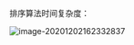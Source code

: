 排序算法时间复杂度：

![image-20201202162332837](C:\Users\gz04766\AppData\Roaming\Typora\typora-user-images\image-20201202162332837.png)